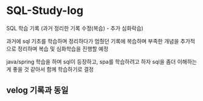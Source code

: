 # SQL-Study-log
SQL 학습 기록 (과거 정리한 기록 수정(복습) - 추가 심화락습)

과거에 sql 기초를 학습하며 정리하다가 멈췄던 기록에 복습하며 부족한 개념을 추가적으로 정리하며 복습 및 심화학습을 진행할 예정

java/spring 학습을 하며 sql이 등장하고, spa를 학습하려고 하자 sql을 좀더 이해하는 게 좋을 것 같아서 함께 학습하기로 결정


## velog 기록과 동일

